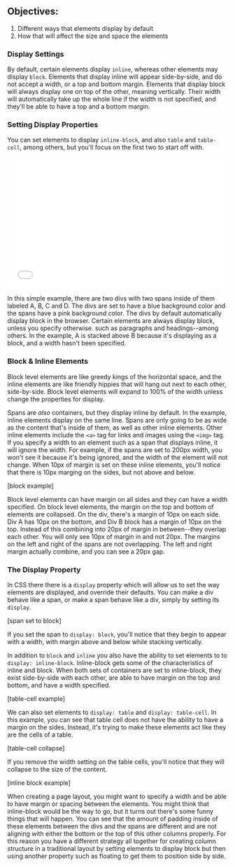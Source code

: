## Objectives:

1. Different ways that elements display by default
2. How that will affect the size and space the elements 

### Display Settings
By default, certain elements display `inline`, whereas other elements may display `block`. Elements that display inline will appear side-by-side, and do not accept a width, or a top and bottom margin. Elements that display block will always display one on top of the other, meaning vertically. Their width will automatically take up the whole line if the width is not specified, and they'll be able to have a top and a bottom margin.

### Setting Display Properties
You can set elements to display `inline-block`, and also `table` and `table-cell`, among others, but you'll focus on the first two to start off with. 

<iframe width="100%" height="300" src="//jsfiddle.net/flatiron_school/352A6/1/embedded/html,css,result/" allowpaymentrequest allowfullscreen="allowfullscreen" frameborder="0"></iframe>

In this simple example, there are two divs with two spans inside of them labeled A, B, C and D. The divs are set to have a blue background color and the spans have a pink background color. The divs by default automatically display block in the browser. Certain elements are
always display block, unless you specify otherwise. such as paragraphs and headings--among others. In the example, A is stacked above B because it's displaying as a block, and a width hasn't been specified. 

### Block & Inline Elements
Block level elements are like greedy kings of the horizontal
space, and the inline elements are like friendly hippies that will hang out next to each other, side-by-side. Block level elements will expand to 100% of the width unless change the properties for display. 

Spans are *also* containers, but they display inline by default. In the example, inline elements display on the same line. Spans are only going to be as wide as the content that's inside of them, as well as other inline elements. Other inline elements include the `<a>` tag for links and images using the `<img>` tag. If you specify a width to an element such as a span that displays inline, it will ignore the width. For example, if the spans are set to 200px width, you won't see it because it's being ignored, and the width of the element will not change. When 10px of margin is set on these inline elements, you'll notice that there is 10px marging on the sides, but not above and below. 

[block example]

Block level elements can have margin on all sides and they can have a width specified. On block level elements, the margin on the top and bottom of elements are collapsed. On the div, there's a margin of 10px on each side. Div A has 10px on the bottom, and Div B
block has a margin of 10px on the top. Instead of this combining into 20px of margin in between--they overlap each other. You will only see 10px of margin in and not 20px. The margins on the left and right of the spans are not overlapping. The left and right margin actually combine, and you can see a 20px gap. 

### The Display Property
In CSS there there is a `display` property which will allow us to set the way elements are displayed, and override their defaults. You can make a div behave like a span, or make a span behave like a div, simply by setting its `display`. 

[span set to block]

If you set the span to `display: block`, you'll notice that they begin to appear with a width, with margin above and
below while stacking vertically.

In addition to `block` and `inline` you also have the
ability to set elements to to `display: inline-block`. Inline-block gets some of the characteristics of inline and block. When both sets of containers are set to inline-block, they exist side-by-side with each other, are able to have margin on the top and bottom, and have a width specified. 

[table-cell example]

We can also set elements to `display: table` and `display: table-cell`. In this example, you can see that table cell does not have the ability to have a margin on the sides. Instead, it's trying to make these elements act like they are the cells of a table. 

[table-cell collapse]

If you remove the width setting on the table cells, you'll notice that they will collapse to the size of the content. 

[inline block example]

When creating a page layout, you might want to specify a width and be able to have margin or spacing between the elements. You might think that inline-block would be the way to go, but it turns out there's some funny things that will happen. You can see that the amount of padding inside of these elements between the divs and the spans are different and are not aligning with either the bottom or the top of this other columns properly. For this reason you have a different strategy all together for creating column structure in a traditional layout by setting elements to display block but then using another property such as floating to get them to position side by side.
